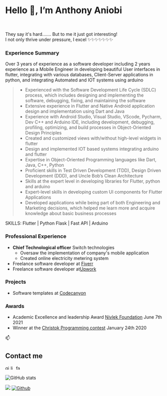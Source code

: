 <h1>Hello 👋, I’m Anthony Aniobi</h1><br>
<p>They say it's hard.......    But to me it just got interesting!<br>I not only thrive under pressure, I excel ✨✨✨✨✨✨✨</p>
<h3>Experience Summary</h3>
<p>Over 3 years of experience as a software developer including 2 years experience as a Mobile Engineer in developing beautiful User interfaces in flutter, integrating with various databases, Client-Server applications in python, and integrating Automated and IOT systems using arduino</p>
<blockquote>
<ul>
    <li>Experienced with the Software Development Life Cycle (SDLC) process, which includes designing and implementing the software, debugging, fixing, and maintaining the software</li>
    <li>Extensive experience in Flutter and Native Android application design and implementation using Dart and Java</li>
    <li>Experience with Android Studio, Visual Studio, VScode, Pycharm, Dev C++ and Arduino IDE, including development, debugging, profiling, optimizing, and build processes in Object-Oriented Design Principles</li>
    <li>Created and customized views with/without high-level widgets in flutter</li>
    <li>Design and implemented IOT based systems integrating arduino and flutter</li>
    <li>Expertise in Object-Oriented Programming languages like Dart, Java, C++, Python</li>
    <li>Proficient skills in Test Driven Development (TDD), Design Driven Development (DDD), and Uncle Bob’s Clean Architecture</li>
    <li>Skills at the expert level in developing libraries for Flutter, python and arduino</li>
    <li>Expert-level skills in developing custom UI components for Flutter Applications</li>
    <li>Developed applications while being part of both Engineering and Marketing decisions, which helped me learn more and acquire knowledge about basic business processes</li>
</ul>
</blockquote>
  SKILLS: Flutter | Python Flask | Fast API | Arduino
<h3>Professional Experience</h3>
<ul>
<li><b>Chief Technological officer</b> Switch technologies<br>
<ul>
<li>Oversaw the implementation of company's mobile application</li>
<li>Created online electricity metering system</li>
</ul>
</li>
<li>Freelance software developer at <a href=https://www.fiverr.com/anthony_aniobi>Fiverr</a></li>
<li>Freelance software developer at<a href=https://www.upwork.com/freelancers/~01ecfe969ef675be42>Upwork</a></li>
</ul>
<h3>Projects</h3>
<ul>
<li>Software templates at <a href=https://codecanyon.net/user/anthony_aniobi>Codecanyon</a></li>
</ul>
<h3>Awards</h3>
<ul>
<li>Academic Excellence and leadership Award <a href=https://web.facebook.com/story.php?story_fbid=10215514534536620&id=1836835994>Nivlek Foundation</a> June 7th 2021</li>
<li>Winner at the <a href=https://web.facebook.com/photo.php?fbid=3017536961613917&id=100000729292045&set=a.726829994017970>Christok Programming contest</a> January 24th 2020</li>
</ul>
<!-- <blockquote>
<ul>
<li>Flutter frontend and Python backend.</li>
<li>Perfect combination for software development.</li>
<li>👀 I’m interested in automated software processes</li>
<li>🌱 I’m currently learning to be my best self</li>
<li>💞️ I’m looking to collaborate on</li>
<li>I hope I'm paid to do what I <g-emoji class="g-emoji" alias="heart" fallback-src="https://github.githubassets.com/images/icons/emoji/unicode/2764.png"><img class="emoji" alt="heart" height="20" width="20" src="https://github.githubassets.com/images/icons/emoji/unicode/2764.png"></g-emoji></li>
<li>✨✨✨✨✨✨✨</li>
</ul>
</blockquote> -->

📫<h2>Contact me</h2>
<p><a href="https://github.com/AnthonyAniobi">  <img src="https://camo.githubusercontent.com/bf4b11af389d1e0caf625c40c274ba71464727c43579e48f512112694888eb62/68747470733a2f2f63646e2e6a7364656c6976722e6e65742f6e706d2f73696d706c652d69636f6e7340332e302e312f69636f6e732f6769746875622e737667" alt="github" height="13" data-canonical-src="https://cdn.jsdelivr.net/npm/simple-icons@3.0.1/icons/github.svg" style="max-width:100%;"></a>  <a href="https://www.linkedin.com/in/anthony-aniobi" rel="nofollow">     <img src="https://camo.githubusercontent.com/28bbd2596707954793abeff9eb24d343c1c78b7bf184b90294b4b190c6097a65/68747470733a2f2f63646e2e6a7364656c6976722e6e65742f6e706d2f73696d706c652d69636f6e7340332e302e312f69636f6e732f6c696e6b6564696e2e737667" alt="linkedin" height="13" data-canonical-src="https://cdn.jsdelivr.net/npm/simple-icons@3.0.1/icons/linkedin.svg" style="max-width:100%;"></a>  <a href="https://www.facebook.com/anthony.aniobi.50" rel="nofollow">    <img src="https://camo.githubusercontent.com/68395a7b109c74c379a2e19b46e78a7df724c05e8a35df5b2d4a85d3b6cb5369/68747470733a2f2f63646e2e6a7364656c6976722e6e65742f6e706d2f73696d706c652d69636f6e7340332e302e312f69636f6e732f66616365626f6f6b2e737667" alt="facebook" height="13" data-canonical-src="https://cdn.jsdelivr.net/npm/simple-icons@3.0.1/icons/facebook.svg" style="max-width:100%;"></a> </p>

![GitHub stats](https://github-readme-stats.vercel.app/api?username=AnthonyAniobi&show_icons=true&theme=default)
<!-- ![Top Langs](https://github-readme-stats.vercel.app/api/top-langs/?username=AnthonyAniobi&theme=default) -->

![](https://visitor-badge.laobi.icu/badge?page_id=AnthonyAniobi.AnthonyAniobi)
[![Github](https://img.shields.io/github/followers/AnthonyAniobi?label=Follow&style=social)](https://github.com/AnthonyAniobi)

<!---
AnthonyAniobi/AnthonyAniobi is a ✨ special ✨ repository because its `README.md` (this file) appears on your GitHub profile.
You can click the Preview link to take a look at your changes.
--->
